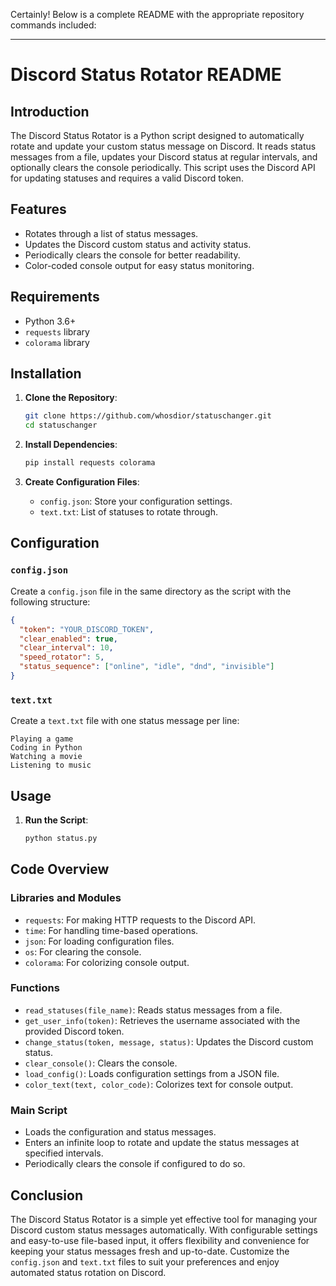 Certainly! Below is a complete README with the appropriate repository commands included:

---

# Discord Status Rotator README

## Introduction
The Discord Status Rotator is a Python script designed to automatically rotate and update your custom status message on Discord. It reads status messages from a file, updates your Discord status at regular intervals, and optionally clears the console periodically. This script uses the Discord API for updating statuses and requires a valid Discord token.

## Features
- Rotates through a list of status messages.
- Updates the Discord custom status and activity status.
- Periodically clears the console for better readability.
- Color-coded console output for easy status monitoring.

## Requirements
- Python 3.6+
- `requests` library
- `colorama` library

## Installation

1. **Clone the Repository**:
   ```sh
   git clone https://github.com/whosdior/statuschanger.git
   cd statuschanger
   ```

2. **Install Dependencies**:
   ```sh
   pip install requests colorama
   ```

3. **Create Configuration Files**:
   - `config.json`: Store your configuration settings.
   - `text.txt`: List of statuses to rotate through.

## Configuration

### `config.json`
Create a `config.json` file in the same directory as the script with the following structure:

```json
{
  "token": "YOUR_DISCORD_TOKEN",
  "clear_enabled": true,
  "clear_interval": 10,
  "speed_rotator": 5,
  "status_sequence": ["online", "idle", "dnd", "invisible"]
}
```

### `text.txt`
Create a `text.txt` file with one status message per line:

```
Playing a game
Coding in Python
Watching a movie
Listening to music
```

## Usage

1. **Run the Script**:
   ```sh
   python status.py
   ```

## Code Overview

### Libraries and Modules
- `requests`: For making HTTP requests to the Discord API.
- `time`: For handling time-based operations.
- `json`: For loading configuration files.
- `os`: For clearing the console.
- `colorama`: For colorizing console output.

### Functions
- `read_statuses(file_name)`: Reads status messages from a file.
- `get_user_info(token)`: Retrieves the username associated with the provided Discord token.
- `change_status(token, message, status)`: Updates the Discord custom status.
- `clear_console()`: Clears the console.
- `load_config()`: Loads configuration settings from a JSON file.
- `color_text(text, color_code)`: Colorizes text for console output.

### Main Script
- Loads the configuration and status messages.
- Enters an infinite loop to rotate and update the status messages at specified intervals.
- Periodically clears the console if configured to do so.

## Conclusion
The Discord Status Rotator is a simple yet effective tool for managing your Discord custom status messages automatically. With configurable settings and easy-to-use file-based input, it offers flexibility and convenience for keeping your status messages fresh and up-to-date. Customize the `config.json` and `text.txt` files to suit your preferences and enjoy automated status rotation on Discord.
